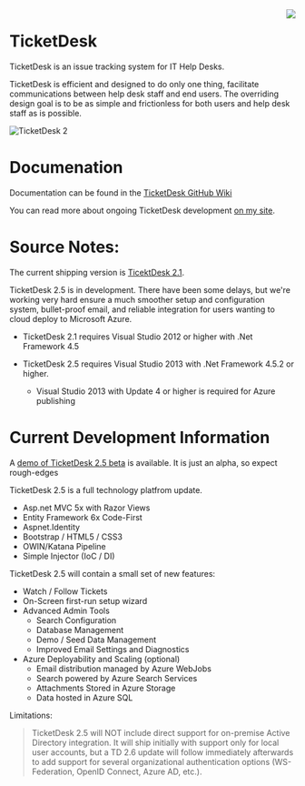 <div>
   <div style="float: right">
      <a href="https://zenhub.io"><img src="https://raw.githubusercontent.com/ZenHubIO/support/master/zenhub-badge.png"></a>
   </div>
</div>

TicketDesk
==========
TicketDesk is an issue tracking system for IT Help Desks.

TicketDesk is efficient and designed to do only one thing, facilitate communications between help desk staff and end users. The overriding design goal is to be as simple and frictionless for both users and help desk staff as is possible.

<img src="http://download.codeplex.com/download?ProjectName=TicketDesk&DownloadId=193983" title="TicketDesk 2"  />

Documenation
===========
Documentation can be found in the [TicketDesk GitHub Wiki](https://github.com/StephenRedd/TicketDesk/wiki)

You can read more about ongoing TicketDesk development [on my site](http://www.reddnet.net/ticketdesk/).

Source Notes:
===========

The current shipping version is [TicektDesk 2.1](https://github.com/StephenRedd/TicketDesk/releases/tag/td2-v2.1.3). 

TicketDesk 2.5 is in development. There have been some delays, but we're working very hard 
ensure a much smoother setup and configuration system, bullet-proof email, and reliable 
integration for users wanting to cloud deploy to Microsoft Azure. 

- TicketDesk 2.1 requires Visual Studio 2012 or higher with .Net Framework 4.5 

- TicketDesk 2.5 requires Visual Studio 2013 with .Net Framework 4.5.2 or higher.
  - Visual Studio 2013 with Update 4 or higher is required for Azure publishing

Current Development Information
===========

A [demo of TicketDesk 2.5 beta](http://ticketdesk2.azurewebsites.net/) is available. It is just an alpha, so expect rough-edges

TicketDesk 2.5 is a full technology platfrom update. 

 - Asp.net MVC 5x with Razor Views
 - Entity Framework 6x Code-First
 - Aspnet.Identity
 - Bootstrap / HTML5 / CSS3
 - OWIN/Katana Pipeline
 - Simple Injector (IoC / DI)

TicketDesk 2.5 will contain a small set of new features:

 - Watch / Follow Tickets
 - On-Screen first-run setup wizard
 - Advanced Admin Tools
   - Search Configuration
   - Database Management
   - Demo / Seed Data Management
   - Improved Email Settings and Diagnostics
 - Azure Deployability and Scaling (optional) 
   - Email distribution managed by Azure WebJobs
   - Search powered by Azure Search Services
   - Attachments Stored in Azure Storage
   - Data hosted in Azure SQL

Limitations:
> TicketDesk 2.5 will NOT include direct support for on-premise Active Directory integration. 
It will ship initially with support only for local user accounts, but a TD 2.6 update will 
follow immediately afterwards to add support for several organizational authentication 
options (WS-Federation, OpenID Connect, Azure AD, etc.).  

